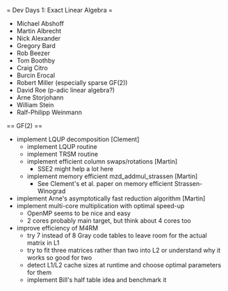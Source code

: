 = Dev Days 1: Exact Linear Algebra =

  * Michael Abshoff
  * Martin Albrecht
  * Nick Alexander
  * Gregory Bard
  * Rob Beezer
  * Tom Boothby
  * Craig Citro
  * Burcin Erocal
  * Robert Miller (especially sparse GF(2))
  * David Roe (p-adic linear algebra?)
  * Arne Storjohann
  * William Stein
  * Ralf-Philipp Weinmann

== GF(2) ==
 * implement LQUP decomposition [Clement]
   * implement LQUP routine
   * implement TRSM routine
   * implement efficient column swaps/rotations [Martin]
     * SSE2 might help a lot here
   * implement memory efficient mzd_addmul_strassen [Martin]
     * See Clement's et al. paper on memory efficient Strassen-Winograd
 * implement Arne's asymptotically fast reduction algorithm [Martin]
 * implement multi-core multiplication with optimal speed-up
   * OpenMP seems to be nice and easy
   * 2 cores probably main target, but think about 4 cores too
 * improve efficiency of M4RM
   * try 7 instead of 8 Gray code tables to leave room for the actual matrix in L1
   * try to fit three matrices rather than two into L2 or understand why it works so good for two
   * detect L1/L2 cache sizes at runtime and choose optimal parameters for them
   * implement Bill's half table idea and benchmark it
